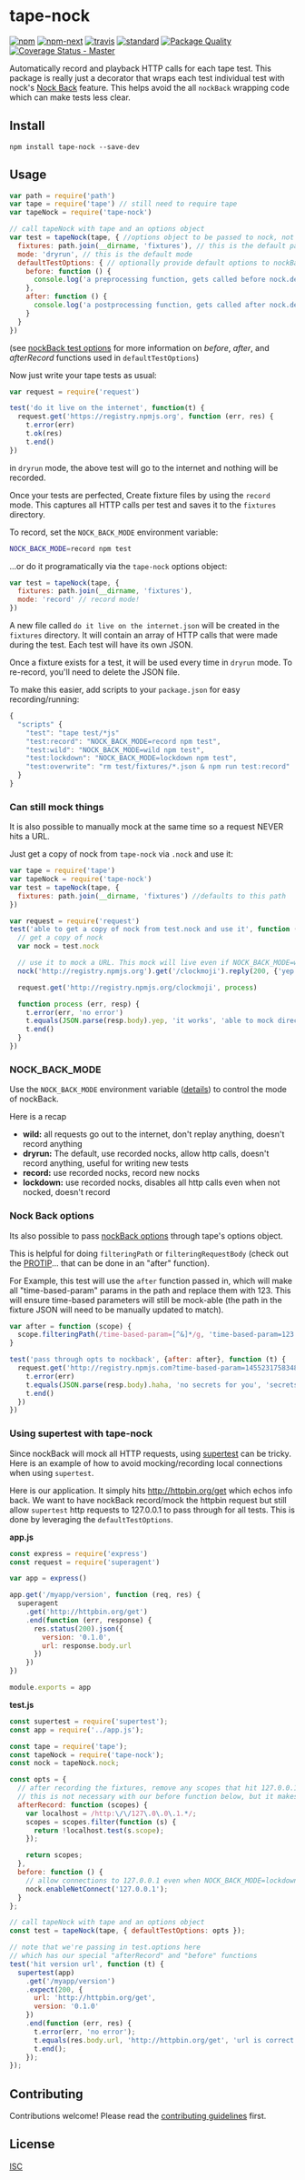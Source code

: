 # tape-nock

[![npm][npm-image]][npm-url]
[![npm-next][npm-next]][npm-url]
[![travis][travis-image]][travis-url]
[![standard][standard-image]][standard-url]
[![Package Quality][pack-quality-image]][pack-quality-url]
[![Coverage Status - Master][coveralls-image]][coveralls-url]


[npm-image]: https://img.shields.io/npm/v/tape-nock.svg?style=flat-square
[npm-next]: https://img.shields.io/npm/v/tape-nock/next.svg?style=flat-square
[npm-url]: https://www.npmjs.com/package/tape-nock
[travis-image]: https://img.shields.io/travis/Flet/tape-nock.svg?style=flat-square
[travis-url]: https://travis-ci.org/Flet/tape-nock
[standard-image]: https://img.shields.io/badge/code%20style-standard-brightgreen.svg?style=flat-square
[standard-url]: http://npm.im/standard
[pack-quality-image]: http://npm.packagequality.com/shield/tape-nock.svg
[pack-quality-url]: http://packagequality.com/#?package=tape-nock
[coveralls-image]: https://coveralls.io/repos/github/Flet/tape-nock/badge.svg
[coveralls-url]: https://coveralls.io/github/Flet/tape-nock

Automatically record and playback HTTP calls for each tape test. This package is really just a decorator that wraps each test individual test with nock's [Nock Back](https://github.com/pgte/nock#nock-back) feature. This helps avoid the all `nockBack` wrapping code which can make tests less clear.

## Install

```
npm install tape-nock --save-dev
```

## Usage

```js
var path = require('path')
var tape = require('tape') // still need to require tape
var tapeNock = require('tape-nock')

// call tapeNock with tape and an options object
var test = tapeNock(tape, { //options object to be passed to nock, not required
  fixtures: path.join(__dirname, 'fixtures'), // this is the default path
  mode: 'dryrun', // this is the default mode
  defaultTestOptions: { // optionally provide default options to nockBack for each test
    before: function () {
      console.log('a preprocessing function, gets called before nock.define')
    },
    after: function () {
      console.log('a postprocessing function, gets called after nock.define')
    }
  }
})
```

(see [nockBack test options](https://github.com/node-nock/nock#options-1) for more information on *before*, *after*, and *afterRecord* functions used in `defaultTestOptions`)


Now just write your tape tests as usual:
```js
var request = require('request')

test('do it live on the internet', function(t) {
  request.get('https://registry.npmjs.org', function (err, res) {
    t.error(err)
    t.ok(res)
    t.end()
})
```
in `dryrun` mode, the above test will go to the internet and nothing will be recorded.

Once your tests are perfected, Create fixture files by using the `record` mode. This captures all HTTP calls per test and saves it to the `fixtures` directory.

To record, set the `NOCK_BACK_MODE` environment variable:
```bash
NOCK_BACK_MODE=record npm test
```
...or do it programatically via the `tape-nock` options object:
```js
var test = tapeNock(tape, {
  fixtures: path.join(__dirname, 'fixtures'),
  mode: 'record' // record mode!
})
```
A new file called `do it live on the internet.json` will be created in the `fixtures` directory. It will contain an array of HTTP calls that were made during the test. Each test will have its own JSON.

Once a fixture exists for a test, it will be used every time in `dryrun` mode. To re-record, you'll need to delete the JSON file.

To make this easier, add scripts to your `package.json` for easy recording/running:
```js
{
  "scripts" {
    "test": "tape test/*js"
    "test:record": "NOCK_BACK_MODE=record npm test",
    "test:wild": "NOCK_BACK_MODE=wild npm test",
    "test:lockdown": "NOCK_BACK_MODE=lockdown npm test",
    "test:overwrite": "rm test/fixtures/*.json & npm run test:record"
  }
}
```

### Can still mock things
It is also possible to manually mock at the same time so a request NEVER hits a URL.

Just get a copy of nock from `tape-nock` via `.nock` and use it:
```js
var tape = require('tape')
var tapeNock = require('tape-nock')
var test = tapeNock(tape, {
  fixtures: path.join(__dirname, 'fixtures') //defaults to this path
})

var request = require('request')
test('able to get a copy of nock from test.nock and use it', function (t) {
  // get a copy of nock
  var nock = test.nock

  // use it to mock a URL. This mock will live even if NOCK_BACK_MODE=wild
  nock('http://registry.npmjs.org').get('/clockmoji').reply(200, {'yep': 'it works'})

  request.get('http://registry.npmjs.org/clockmoji', process)

  function process (err, resp) {
    t.error(err, 'no error')
    t.equals(JSON.parse(resp.body).yep, 'it works', 'able to mock directly with nock instance')
    t.end()
  }
})

```


### NOCK_BACK_MODE
Use the `NOCK_BACK_MODE` environment variable ([details](https://github.com/pgte/nock#modes)) to control the mode of nockBack.

Here is a recap
- **wild:** all requests go out to the internet, don't replay anything, doesn't record anything
- **dryrun:** The default, use recorded nocks, allow http calls, doesn't record anything, useful for writing new tests
- **record:** use recorded nocks, record new nocks
- **lockdown:** use recorded nocks, disables all http calls even when not nocked, doesn't record

### Nock Back options
Its also possible to pass [nockBack options](https://github.com/pgte/nock#options-1) through tape's options object.

This is helpful for doing `filteringPath` or `filteringRequestBody` (check out the [PROTIP](https://github.com/pgte/nock#protip)... that can be done in an "after" function).

For Example, this test will use the `after` function passed in, which will make all "time-based-param" params in the path and replace them with 123. This will ensure time-based parameters will still be mock-able (the path in the fixture JSON will need to be manually updated to match).
```js
var after = function (scope) {
  scope.filteringPath(/time-based-param=[^&]*/g, 'time-based-param=123')
}

test('pass through opts to nockback', {after: after}, function (t) {
  request.get('http://registry.npmjs.com?time-based-param=1455231758348', function (err, resp) {
    t.error(err)
    t.equals(JSON.parse(resp.body).haha, 'no secrets for you', 'secrets are protected')
    t.end()
  })
})

```

### Using supertest with tape-nock

Since nockBack will mock all HTTP requests, using [supertest](https://github.com/visionmedia/supertest) can be tricky. Here is an example of how to avoid mocking/recording local connections when using `supertest`.

Here is our application. It simply hits http://httpbin.org/get which echos info back. We want to have nockBack record/mock the httpbin request but still allow `supertest` http requests to 127.0.0.1 to pass through for all tests. This is done by leveraging the `defaultTestOptions`.

**app.js**
```js
const express = require('express')
const request = require('superagent')

var app = express()

app.get('/myapp/version', function (req, res) {
  superagent
    .get('http://httpbin.org/get')
    .end(function (err, response) {
      res.status(200).json({
        version: '0.1.0',
        url: response.body.url
      })
    })
})

module.exports = app
```

**test.js**
```js
const supertest = require('supertest');
const app = require('../app.js');

const tape = require('tape');
const tapeNock = require('tape-nock');
const nock = tapeNock.nock;

const opts = {
  // after recording the fixtures, remove any scopes that hit 127.0.0.1
  // this is not necessary with our before function below, but it makes it a bit cleaner.
  afterRecord: function (scopes) {
    var localhost = /http:\/\/127\.0\.0\.1.*/;
    scopes = scopes.filter(function (s) {
      return !localhost.test(s.scope);
    });

    return scopes;
  },
  before: function () {
    // allow connections to 127.0.0.1 even when NOCK_BACK_MODE=lockdown
    nock.enableNetConnect('127.0.0.1');
  }
};

// call tapeNock with tape and an options object
const test = tapeNock(tape, { defaultTestOptions: opts });

// note that we're passing in test.options here
// which has our special "afterRecord" and "before" functions
test('hit version url', function (t) {
  supertest(app)
    .get('/myapp/version')
    .expect(200, {
      url: 'http://httpbin.org/get',
      version: '0.1.0'
    })
    .end(function (err, res) {
      t.error(err, 'no error');
      t.equals(res.body.url, 'http://httpbin.org/get', 'url is correct');
      t.end();
    });
});

```

## Contributing

Contributions welcome! Please read the [contributing guidelines](CONTRIBUTING.md) first.

## License

[ISC](LICENSE)
